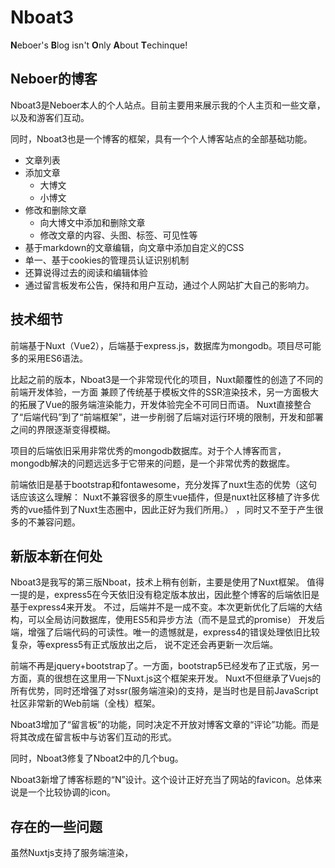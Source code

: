 # Nboat3

**N**eboer's **B**log isn't **O**nly **A**bout **T**echinque!

## Neboer的博客

Nboat3是Neboer本人的个人站点。目前主要用来展示我的个人主页和一些文章，以及和游客们互动。

同时，Nboat3也是一个博客的框架，具有一个个人博客站点的全部基础功能。
- 文章列表
- 添加文章
  - 大博文
  - 小博文
- 修改和删除文章
  - 向大博文中添加和删除文章
  - 修改文章的内容、头图、标签、可见性等
- 基于markdown的文章编辑，向文章中添加自定义的CSS
- 单一、基于cookies的管理员认证识别机制
- 还算说得过去的阅读和编辑体验
- 通过留言板发布公告，保持和用户互动，通过个人网站扩大自己的影响力。

## 技术细节
前端基于Nuxt（Vue2），后端基于express.js，数据库为mongodb。项目尽可能多的采用ES6语法。

比起之前的版本，Nboat3是一个非常现代化的项目，Nuxt颠覆性的创造了不同的前端开发体验，一方面
兼顾了传统基于模板文件的SSR渲染技术，另一方面极大的拓展了Vue的服务端渲染能力，开发体验完全不可同日而语。
Nuxt直接整合了“后端代码”到了“前端框架”，进一步削弱了后端对运行环境的限制，开发和部署之间的界限逐渐变得模糊。

项目的后端依旧采用非常优秀的mongodb数据库。对于个人博客而言，mongodb解决的问题远远多于它带来的问题，是一个非常优秀的数据库。

前端依旧是基于bootstrap和fontawesome，充分发挥了nuxt生态的优势（这句话应该这么理解：
Nuxt不兼容很多的原生vue插件，但是nuxt社区移植了许多优秀的vue插件到了Nuxt生态圈中，因此正好为我们所用。）
，同时又不至于产生很多的不兼容问题。
## 新版本新在何处

Nboat3是我写的第三版Nboat，技术上稍有创新，主要是使用了Nuxt框架。
值得一提的是，express5在今天依旧没有稳定版本放出，因此整个博客的后端依旧是基于express4来开发。
不过，后端并不是一成不变。本次更新优化了后端的大结构，可以全局访问数据库，使用ES5和异步方法（而不是显式的promise）
开发后端，增强了后端代码的可读性。唯一的遗憾就是，express4的错误处理依旧比较复杂，等express5有正式版放出之后，
说不定还会再更新一次后端。

前端不再是jquery+bootstrap了。一方面，bootstrap5已经发布了正式版，另一方面，真的很想在这里用一下Nuxt.js这个框架来开发。
Nuxt不但继承了Vuejs的所有优势，同时还增强了对ssr(服务端渲染)的支持，是当时也是目前JavaScript社区非常新的Web前端（全栈）框架。

Nboat3增加了“留言板”的功能，同时决定不开放对博客文章的“评论”功能。而是将其改成在留言板中与访客们互动的形式。

同时，Nboat3修复了Nboat2中的几个bug。

Nboat3新增了博客标题的“N”设计。这个设计正好充当了网站的favicon。总体来说是一个比较协调的icon。

## 存在的一些问题

虽然Nuxtjs支持了服务端渲染，
